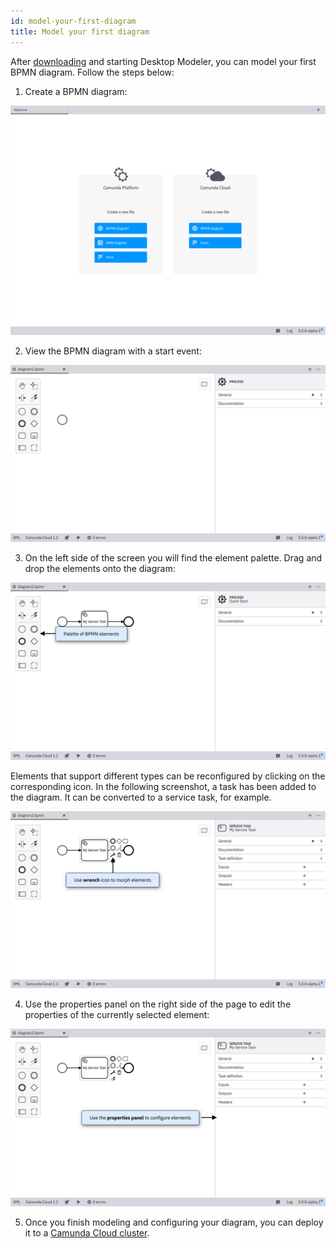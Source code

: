```yaml
---
id: model-your-first-diagram
title: Model your first diagram
---
```


After [downloading](./install-the-modeler.md) and starting Desktop Modeler, you can model your first BPMN diagram. Follow the steps below:

1. Create a BPMN diagram:

![empty application](./img/empty.png)

2. View the BPMN diagram with a start event:

![new diagram](./img/new-diagram.png)

3. On the left side of the screen you will find the element palette. Drag and drop the elements onto the diagram:

![elements](./img/elements.png)

Elements that support different types can be reconfigured by clicking on the corresponding icon. In the following screenshot, a task has been added to the diagram. It can be converted to a service task, for example.

![task configuration](img/element-configuration.png)

4. Use the properties panel on the right side of the page to edit the properties of the currently selected element:

![properties panel](img/properties-panel.png)

5. Once you finish modeling and configuring your diagram, you can deploy it to a [Camunda Cloud cluster](./connect-to-camunda-cloud.md).
